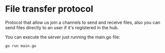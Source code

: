 # File transfer protocol

Protocol that allow us join a channels to send and receive files, also you can send files directly to an user if it's registered in the hub.

You can execute the server just running the main.go file:

```
go run main.go
```
